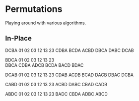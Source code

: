 # Permutations
Playing around with various algorithms. 

## In-Place  
DCBA
01   02   03   12   13   23
CDBA BCDA ACBD DBCA DABC DCAB

BDCA
01   02   03   12   13   23   
DBCA CDBA ADCB BCDA BACD BDAC 

DCAB
01   02   03   12   13   23
CDAB ACDB BCAD DACB DBAC DCBA 

CABD
01   02   03   12   13   23
ACBD      DABC CBAD      CADB

ABDC
01   02   03   12   13   23
BADC      CBDA ADBC      ABCD  
